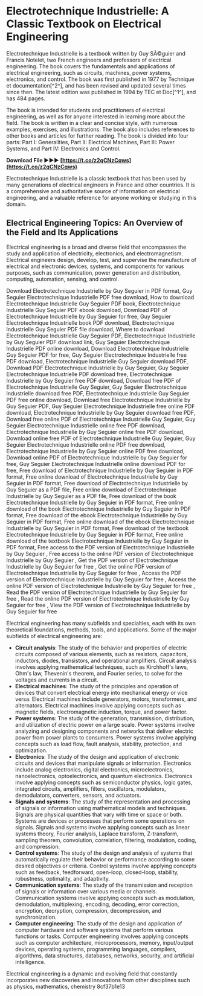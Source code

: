 # Electrotechnique Industrielle: A Classic Textbook on Electrical Engineering
 
Electrotechnique Industrielle is a textbook written by Guy SÃ©guier and Francis Notelet, two French engineers and professors of electrical engineering. The book covers the fundamentals and applications of electrical engineering, such as circuits, machines, power systems, electronics, and control. The book was first published in 1977 by Technique et documentation[^2^], and has been revised and updated several times since then. The latest edition was published in 1994 by TEC et Doc[^1^], and has 484 pages.
 
The book is intended for students and practitioners of electrical engineering, as well as for anyone interested in learning more about the field. The book is written in a clear and concise style, with numerous examples, exercises, and illustrations. The book also includes references to other books and articles for further reading. The book is divided into four parts: Part I: Generalities, Part II: Electrical Machines, Part III: Power Systems, and Part IV: Electronics and Control.
 
**Download File ►►► [https://t.co/z2qCNzCqws](https://t.co/z2qCNzCqws)**


 
Electrotechnique Industrielle is a classic textbook that has been used by many generations of electrical engineers in France and other countries. It is a comprehensive and authoritative source of information on electrical engineering, and a valuable reference for anyone working or studying in this domain.

## Electrical Engineering Topics: An Overview of the Field and Its Applications
 
Electrical engineering is a broad and diverse field that encompasses the study and application of electricity, electronics, and electromagnetism. Electrical engineers design, develop, test, and supervise the manufacture of electrical and electronic devices, systems, and components for various purposes, such as communication, power generation and distribution, computing, automation, sensing, and control.
 
Download Electrotechnique Industrielle by Guy Seguier in PDF format,  Guy Seguier Electrotechnique Industrielle PDF free download,  How to download Electrotechnique Industrielle Guy Seguier PDF book,  Electrotechnique Industrielle Guy Seguier PDF ebook download,  Download PDF of Electrotechnique Industrielle by Guy Seguier for free,  Guy Seguier Electrotechnique Industrielle book PDF download,  Electrotechnique Industrielle Guy Seguier PDF file download,  Where to download Electrotechnique Industrielle Guy Seguier PDF,  Electrotechnique Industrielle by Guy Seguier PDF download link,  Guy Seguier Electrotechnique Industrielle PDF online download,  Download Electrotechnique Industrielle Guy Seguier PDF for free,  Guy Seguier Electrotechnique Industrielle free PDF download,  Electrotechnique Industrielle Guy Seguier download PDF,  Download PDF Electrotechnique Industrielle by Guy Seguier,  Guy Seguier Electrotechnique Industrielle PDF download free,  Electrotechnique Industrielle by Guy Seguier free PDF download,  Download free PDF of Electrotechnique Industrielle Guy Seguier,  Guy Seguier Electrotechnique Industrielle download free PDF,  Electrotechnique Industrielle Guy Seguier PDF free online download,  Download free Electrotechnique Industrielle by Guy Seguier PDF,  Guy Seguier Electrotechnique Industrielle free online PDF download,  Electrotechnique Industrielle by Guy Seguier download free PDF,  Download free online PDF of Electrotechnique Industrielle Guy Seguier,  Guy Seguier Electrotechnique Industrielle online free PDF download,  Electrotechnique Industrielle by Guy Seguier online free PDF download,  Download online free PDF of Electrotechnique Industrielle Guy Seguier,  Guy Seguier Electrotechnique Industrielle online PDF free download,  Electrotechnique Industrielle by Guy Seguier online PDF free download,  Download online PDF of Electrotechnique Industrielle by Guy Seguier for free,  Guy Seguier Electrotechnique Industrielle online download PDF for free,  Free download of Electrotechnique Industrielle by Guy Seguier in PDF format,  Free online download of Electrotechnique Industrielle by Guy Seguier in PDF format,  Free download of Electrotechnique Industrielle by Guy Seguier as a PDF file,  Free online download of Electrotechnique Industrielle by Guy Seguier as a PDF file,  Free download of the book Electrotechnique Industrielle by Guy Seguier in PDF format,  Free online download of the book Electrotechnique Industrielle by Guy Seguier in PDF format,  Free download of the ebook Electrotechnique Industrielle by Guy Seguier in PDF format,  Free online download of the ebook Electrotechnique Industrielle by Guy Seguier in PDF format,  Free download of the textbook Electrotechnique Industrielle by Guy Seguier in PDF format,  Free online download of the textbook Electrotechnique Industrielle by Guy Seguier in PDF format,  Free access to the PDF version of Electrotechnique Industrielle by Guy Seguier ,  Free access to the online PDF version of Electrotechnique Industrielle by Guy Seguier ,  Get the PDF version of Electrotechnique Industrielle by Guy Seguier for free ,  Get the online PDF version of Electrotechnique Industrielle by Guy Seguier for free ,  Access the PDF version of Electrotechnique Industrielle by Guy Seguier for free ,  Access the online PDF version of Electrotechnique Industrielle by Guy Seguier for free ,  Read the PDF version of Electrotechnique Industrielle by Guy Seguier for free ,  Read the online PDF version of Electrotechnique Industrielle by Guy Seguier for free ,  View the PDF version of Electrotechnique Industrielle by Guy Seguier for free
 
Electrical engineering has many subfields and specialties, each with its own theoretical foundations, methods, tools, and applications. Some of the major subfields of electrical engineering are:
 
- **Circuit analysis**: The study of the behavior and properties of electric circuits composed of various elements, such as resistors, capacitors, inductors, diodes, transistors, and operational amplifiers. Circuit analysis involves applying mathematical techniques, such as Kirchhoff's laws, Ohm's law, Thevenin's theorem, and Fourier series, to solve for the voltages and currents in a circuit.
- **Electrical machines**: The study of the principles and operation of devices that convert electrical energy into mechanical energy or vice versa. Electrical machines include generators, motors, transformers, and alternators. Electrical machines involve applying concepts such as magnetic fields, electromagnetic induction, torque, and power factor.
- **Power systems**: The study of the generation, transmission, distribution, and utilization of electric power on a large scale. Power systems involve analyzing and designing components and networks that deliver electric power from power plants to consumers. Power systems involve applying concepts such as load flow, fault analysis, stability, protection, and optimization.
- **Electronics**: The study of the design and application of electronic circuits and devices that manipulate signals or information. Electronics include analog electronics, digital electronics, microelectronics, nanoelectronics, optoelectronics, and quantum electronics. Electronics involve applying concepts such as semiconductor physics, logic gates, integrated circuits, amplifiers, filters, oscillators, modulators, demodulators, converters, sensors, and actuators.
- **Signals and systems**: The study of the representation and processing of signals or information using mathematical models and techniques. Signals are physical quantities that vary with time or space or both. Systems are devices or processes that perform some operations on signals. Signals and systems involve applying concepts such as linear systems theory,
Fourier analysis,
Laplace transform,
Z-transform,
sampling theorem,
convolution,
correlation,
filtering,
modulation,
coding,
and compression.
- **Control systems**: The study of the design and analysis of systems that automatically regulate their behavior or performance according to some desired objectives or criteria. Control systems involve applying concepts such as feedback,
feedforward,
open-loop,
closed-loop,
stability,
robustness,
optimality,
and adaptivity.
- **Communication systems**: The study of the transmission and reception of signals or information over various media or channels. Communication systems involve applying concepts such as modulation,
demodulation,
multiplexing,
encoding,
decoding,
error correction,
encryption,
decryption,
compression,
decompression,
and synchronization.
- **Computer engineering**: The study of the design and application of computer hardware and software systems that perform various functions or tasks. Computer engineering involves applying concepts such as computer architecture,
microprocessors,
memory,
input/output devices,
operating systems,
programming languages,
compilers,
algorithms,
data structures,
databases,
networks,
security,
and artificial intelligence.

Electrical engineering is a dynamic and evolving field that constantly incorporates new discoveries and innovations from other disciplines such as physics, mathematics, chemistry
 8cf37b1e13
 
